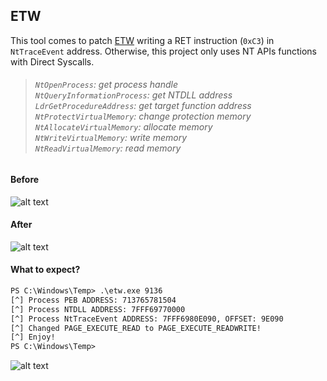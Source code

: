 ## ETW

This tool comes to patch [ETW](https://learn.microsoft.com/pt-br/windows-hardware/drivers/devtest/event-tracing-for-windows--etw-) writing a RET instruction (`0xC3`) in `NtTraceEvent` address. Otherwise, this project only uses NT APIs functions with Direct Syscalls.

> ###### `NtOpenProcess`: get process handle <br> `NtQueryInformationProcess`: get NTDLL address <br> `LdrGetProcedureAddress`: get target function address <br> `NtProtectVirtualMemory`: change protection memory <br> `NtAllocateVirtualMemory`: allocate memory <br> `NtWriteVirtualMemory`: write memory <br> `NtReadVirtualMemory`: read memory


#### Before

![alt text](https://i.imgur.com/GbYnY4k.png)

#### After

![alt text](https://i.imgur.com/2ezpAfd.png)

#### What to expect?

```txt
PS C:\Windows\Temp> .\etw.exe 9136
[^] Process PEB ADDRESS: 713765781504
[^] Process NTDLL ADDRESS: 7FFF69770000
[^] Process NtTraceEvent ADDRESS: 7FFF6980E090, OFFSET: 9E090
[^] Changed PAGE_EXECUTE_READ to PAGE_EXECUTE_READWRITE!
[^] Enjoy!
PS C:\Windows\Temp>
```

![alt text](https://i.imgur.com/ANppvFo.png)
